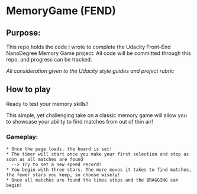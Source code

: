 # MemoryGame (FEND)
## Purpose:
  This repo holds the code I wrote to complete the Udacity Front-End NanoDegree Memory Game project. All code will be committed through this repo, and progress can be tracked.
  
_All consideration given to the Udacity style guides and project rubric_


## How to play

  Ready to test your memory skills?
  
  This simple, yet challenging take on a classic memory game will allow you to showcase your ability to find matches from out of thin air!
  
  
### Gameplay:

    * Once the page loads, the board is set!
    * The timer will start once you make your first selection and stop as soon as all matches are found
      --> Try to set a new speed record!
    * You begin with three stars. The more moves it takes to find matches, the fewer stars you keep, so choose wisely!
    * Once all matches are found the times stops and the BRAGGING can begin!
